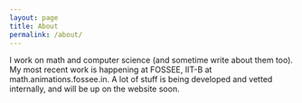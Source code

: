 ```yaml
---
layout: page
title: About
permalink: /about/
---
```


I work on math and computer science (and sometime write about them too). My most recent work is happening at FOSSEE, IIT-B at math.animations.fossee.in. A lot of stuff is being
developed and vetted internally, and will be up on the website soon.
 

